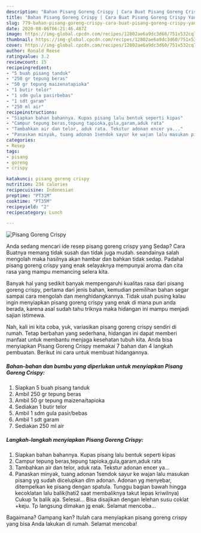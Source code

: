 ```yaml
---
description: "Bahan Pisang Goreng Crispy | Cara Buat Pisang Goreng Crispy Yang Bikin Ngiler"
title: "Bahan Pisang Goreng Crispy | Cara Buat Pisang Goreng Crispy Yang Bikin Ngiler"
slug: 779-bahan-pisang-goreng-crispy-cara-buat-pisang-goreng-crispy-yang-bikin-ngiler
date: 2020-08-06T06:21:46.487Z
image: https://img-global.cpcdn.com/recipes/12802ae6a9dc3d60/751x532cq70/pisang-goreng-crispy-foto-resep-utama.jpg
thumbnail: https://img-global.cpcdn.com/recipes/12802ae6a9dc3d60/751x532cq70/pisang-goreng-crispy-foto-resep-utama.jpg
cover: https://img-global.cpcdn.com/recipes/12802ae6a9dc3d60/751x532cq70/pisang-goreng-crispy-foto-resep-utama.jpg
author: Ronald Reese
ratingvalue: 3.2
reviewcount: 15
recipeingredient:
- "5 buah pisang tanduk"
- "250 gr tepung beras"
- "50 gr tepung maizenatapioka"
- "1 butir telor"
- "1 sdm gula pasirbebas"
- "1 sdt garam"
- "250 ml air"
recipeinstructions:
- "Siapkan bahan bahannya. Kupas pisang lalu bentuk seperti kipas"
- "Campur tepung beras,tepung tapioka,gula,garam,aduk rata"
- "Tambahkan air dan telor, aduk rata. Tekstur adonan encer ya..."
- "Panaskan minyak, tuang adonan 1sendok sayur ke wajan lalu masukan pisang yg sudah dicelupkan dlm adonan. Adonan yg menyebar, ditempelkan ke pisang dengan spatula. Tunggu bagian bawah hingga kecoklatan lalu balik(hati2 saat membaliknya takut lepas kriwilnya) Cukup 1x balik aja. Selesai... Bisa disajikan dengan lelehan susu coklat +keju. Tp langsung dimakan jg enak. Selamat mencoba..."
categories:
- Resep
tags:
- pisang
- goreng
- crispy

katakunci: pisang goreng crispy 
nutrition: 234 calories
recipecuisine: Indonesian
preptime: "PT31M"
cooktime: "PT35M"
recipeyield: "2"
recipecategory: Lunch

---
```



![Pisang Goreng Crispy](https://img-global.cpcdn.com/recipes/12802ae6a9dc3d60/751x532cq70/pisang-goreng-crispy-foto-resep-utama.jpg)

Anda sedang mencari ide resep pisang goreng crispy yang Sedap? Cara Buatnya memang tidak susah dan tidak juga mudah. seandainya salah mengolah maka hasilnya akan hambar dan bahkan tidak sedap. Padahal pisang goreng crispy yang enak selayaknya mempunyai aroma dan cita rasa yang mampu memancing selera kita.



Banyak hal yang sedikit banyak mempengaruhi kualitas rasa dari pisang goreng crispy, pertama dari jenis bahan, kemudian pemilihan bahan segar sampai cara mengolah dan menghidangkannya. Tidak usah pusing kalau ingin menyiapkan pisang goreng crispy yang enak di mana pun anda berada, karena asal sudah tahu triknya maka hidangan ini mampu menjadi sajian istimewa.


Nah, kali ini kita coba, yuk, variasikan pisang goreng crispy sendiri di rumah. Tetap berbahan yang sederhana, hidangan ini dapat memberi manfaat untuk membantu menjaga kesehatan tubuh kita. Anda bisa menyiapkan Pisang Goreng Crispy memakai 7 bahan dan 4 langkah pembuatan. Berikut ini cara untuk membuat hidangannya.

<!--inarticleads1-->

##### Bahan-bahan dan bumbu yang diperlukan untuk menyiapkan Pisang Goreng Crispy:

1. Siapkan 5 buah pisang tanduk
1. Ambil 250 gr tepung beras
1. Ambil 50 gr tepung maizena/tapioka
1. Sediakan 1 butir telor
1. Ambil 1 sdm gula pasir/bebas
1. Ambil 1 sdt garam
1. Sediakan 250 ml air




<!--inarticleads2-->

##### Langkah-langkah menyiapkan Pisang Goreng Crispy:

1. Siapkan bahan bahannya. Kupas pisang lalu bentuk seperti kipas
1. Campur tepung beras,tepung tapioka,gula,garam,aduk rata
1. Tambahkan air dan telor, aduk rata. Tekstur adonan encer ya...
1. Panaskan minyak, tuang adonan 1sendok sayur ke wajan lalu masukan pisang yg sudah dicelupkan dlm adonan. Adonan yg menyebar, ditempelkan ke pisang dengan spatula. Tunggu bagian bawah hingga kecoklatan lalu balik(hati2 saat membaliknya takut lepas kriwilnya) Cukup 1x balik aja. Selesai... Bisa disajikan dengan lelehan susu coklat +keju. Tp langsung dimakan jg enak. Selamat mencoba...




Bagaimana? Gampang kan? Itulah cara menyiapkan pisang goreng crispy yang bisa Anda lakukan di rumah. Selamat mencoba!

